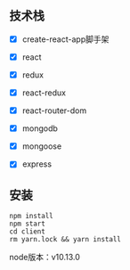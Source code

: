## 技术栈

- [x] create-react-app脚手架
- [x] react
- [x] redux
- [x] react-redux
- [x] react-router-dom
- [x] mongodb
- [x] mongoose
- [x] express



## 安装

```
npm install
npm start
cd client
rm yarn.lock && yarn install
```

node版本：v10.13.0